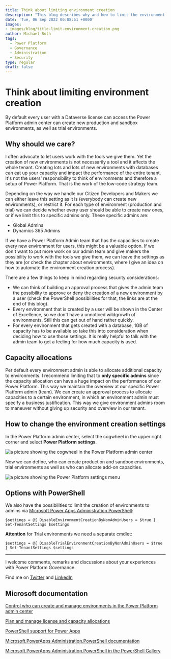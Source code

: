 ```yaml
---
title: Think about limiting environment creation
description: "This blog describes why and how to limit the environment creation in the Power Platform Admin Center"
date: 'Tue, 06 Sep 2022 00:08:51 +0000'
images: 
- images/blog/title-limit-environment-creation.png
author: Michael Roth
tags:
  - Power Platform
  - Governance
  - Administration
  - Security
type: regular
draft: false
---
```


# Think about limiting environment creation

By default every user with a Dataverse license can access the Power Platform admin center can create new production and sandbox environments, as well as trial environments.

## Why should we care?

I often advocate to let users work with the tools we give them. Yet the creation of new environments is not necessarily a tool and it affects the whole tenant. Creating lots and lots of new environments with databases can eat up your capacity and impact the performance of the entire tenant. It's not the users' responsibility to think of environments and therefore a setup of Power Platform. That is the work of the low-code strategy team.

Depending on the way we handle our Citizen Developers and Makers we can either leave this setting as it is (everybody can create new environments), or restrict it. For each type of environment (production and trial) we can decide whether every user should be able to create new ones, or if we limit this to specific admins only.
These specific admins are:

- Global Admins
- Dynamics 365 Admins

If we have a Power Platform Admin team that has the capacities to create every new environment for users, this might be a valuable option.
If we don't want to put more work on our admin team and give makers the possibility to work with the tools we give them, we can leave the settings as they are (or check the chapter about environments, where I give an idea on how to automate the environment creation process).

There are a few things to keep in mind regarding security considerations:

- We can think of building an approval process that gives the admin team the possibility to approve or deny the creation of a new environment by a user (check the PowerShell possibilities for that, the links are at the end of this blog).
- Every environment that is created by a user will be shown in the Center of Excellence, so we don't have a unnoticed wildgrowth of environments. Still this can get out of hand rather quickly.
- For every environment that gets created with a database, 1GB of capacity has to be available so take this into consideration when deciding how to use those settings. It is really helpful to talk with the admin team to get a feeling for how much capacity is used.

## Capacity allocations

Per default every environment admin is able to allocate additional capacity to environments. I recommend limiting that to **only specific admins** since the capacity allocation can have a huge impact on the performance of our Power Platform. This way we maintain the overview at our specific Power Platform admin (team). We can create an approval process to allocate capacities to a certain environment, in which an environment admin must specify a business justification. This way we give environment admins room to maneuver without giving up security and overview in our tenant.

## How to change the environment creation settings

In the Power Platform admin center, select the cogwheel in the upper right corner and select **Power Platform settings**.

![a picture showing the cogwheel in the Power Platform admin center](/images/EnvironmentCreation_1.png)

Now we can define, who can create production and sandbox environments, trial environments as well as who can allocate add-on capacities.

![a picture showing the Power Platform settings menu](/images/EnvironmentCreation_2.png)

## Options with PowerShell

We also have the possibilities to limit the creation of environments to admins via [Microsoft Power Apps Administration PowerShell](https://www.powershellgallery.com/packages/Microsoft.PowerApps.Administration.PowerShell/2.0.1):

`$settings = @{ DisableEnvironmentCreationByNonAdminUsers = $true }
Set-TenantSettings $settings`

**Attention** for Trial environments we need a separate cmdlet:

`$settings = @{ DisableTrialEnvironmentCreationByNonAdminUsers = $true }
Set-TenantSettings $settings`

---

I welcome comments, remarks and discussions about your experiences with Power Platform Governance.

Find me on [Twitter](https://twitter.com/MichaelRoth42) and [LinkedIn](https://www.linkedin.com/in/michael-roth-handsomeguy/)

## Microsoft documentation

[Control who can create and manage environments in the Power Platform admin center](https://docs.microsoft.com/power-platform/admin/control-environment-creation)

[Plan and manage license and capacity allocations](https://docs.microsoft.com/power-platform/guidance/adoption/capacity-and-licenses)

[PowerShell support for Power Apps](https://docs.microsoft.com/power-platform/admin/powerapps-powershell)

[Microsoft.PowerApps.Administration.PowerShell documentation](https://docs.microsoft.com/powershell/module/microsoft.powerapps.administration.powershell/?view=pa-ps-latest)

[Microsoft.PowerApps.Administration.PowerShell in the PowerShell Gallery](https://www.powershellgallery.com/packages/Microsoft.PowerApps.Administration.PowerShell/2.0.147)
